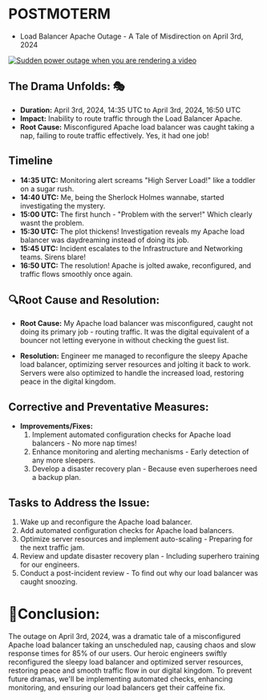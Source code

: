 # POSTMOTERM 
* Load Balancer Apache Outage - A Tale of Misdirection on April 3rd, 2024

[![Sudden power outage when you are rendering a video](https://markdown-videos-api.jorgenkh.no/url?url=https%3A%2F%2Fwww.youtube.com%2Fwatch%3Fv%3DRVVC7zgGXew)](https://www.youtube.com/watch?v=RVVC7zgGXew)

## The Drama Unfolds: 🎭
- **Duration:** April 3rd, 2024, 14:35 UTC to April 3rd, 2024, 16:50 UTC
- **Impact:** Inability to route traffic through the Load Balancer Apache.
- **Root Cause:** Misconfigured Apache load balancer was caught taking a nap, failing to route traffic effectively. Yes, it had one job!

## Timeline
- **14:35 UTC:** Monitoring alert screams "High Server Load!" like a toddler on a sugar rush.
- **14:40 UTC:** Me, being the Sherlock Holmes wannabe, started investigating the mystery.
- **15:00 UTC:** The first hunch - "Problem with the server!" Which clearly wasnt the problem.
- **15:30 UTC:** The plot thickens! Investigation reveals my Apache load balancer was daydreaming instead of doing its job.
- **15:45 UTC:** Incident escalates to the Infrastructure and Networking teams. Sirens blare!
- **16:50 UTC:** The resolution! Apache is jolted awake, reconfigured, and traffic flows smoothly once again.

## 🔍Root Cause and Resolution:
- **Root Cause:** My Apache load balancer was misconfigured, caught not doing its primary job - routing traffic. It was the digital equivalent of a bouncer not letting everyone in without checking the guest list.

- **Resolution:** Engineer me managed to reconfigure the sleepy Apache load balancer, optimizing server resources and jolting it back to work. Servers were also optimized to handle the increased load, restoring peace in the digital kingdom.

## Corrective and Preventative Measures:
- **Improvements/Fixes:**
  1. Implement automated configuration checks for Apache load balancers - No more nap times!
  2. Enhance monitoring and alerting mechanisms - Early detection of any more sleepers.
  3. Develop a disaster recovery plan - Because even superheroes need a backup plan.
  
## Tasks to Address the Issue:
  1. Wake up and reconfigure the Apache load balancer.
  2. Add automated configuration checks for Apache load balancers.
  3. Optimize server resources and implement auto-scaling - Preparing for the next traffic jam.
  4. Review and update disaster recovery plan - Including superhero training for our engineers.
  5. Conduct a post-incident review - To find out why our load balancer was caught snoozing.

# 🎉Conclusion:
The outage on April 3rd, 2024, was a dramatic tale of a misconfigured Apache load balancer taking an unscheduled nap, causing chaos and slow response times for 85% of our users. Our heroic engineers swiftly reconfigured the sleepy load balancer and optimized server resources, restoring peace and smooth traffic flow in our digital kingdom. To prevent future dramas, we'll be implementing automated checks, enhancing monitoring, and ensuring our load balancers get their caffeine fix.
